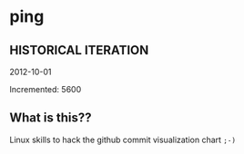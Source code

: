 # ping

## HISTORICAL ITERATION
2012-10-01

Incremented: 5600

## What is this?? 
Linux skills to hack the github commit visualization chart `;-)`
